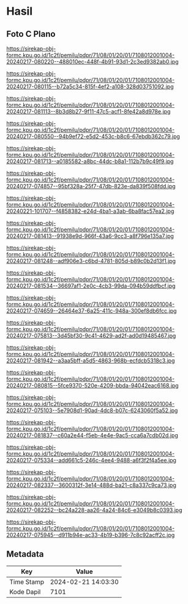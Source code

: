 # Hasil

## Foto C Plano

https://sirekap-obj-formc.kpu.go.id/1c2f/pemilu/pdpr/71/08/01/20/01/7108012001004-20240217-080220--488010ec-448f-4b91-93d1-2c3ed9382ab0.jpg

https://sirekap-obj-formc.kpu.go.id/1c2f/pemilu/pdpr/71/08/01/20/01/7108012001004-20240217-080115--b72a5c34-815f-4ef2-a108-328d03751092.jpg

https://sirekap-obj-formc.kpu.go.id/1c2f/pemilu/pdpr/71/08/01/20/01/7108012001004-20240217-081113--8b3d8b27-9f11-47c5-acf1-8fe42a8d978e.jpg

https://sirekap-obj-formc.kpu.go.id/1c2f/pemilu/pdpr/71/08/01/20/01/7108012001004-20240217-080550--94b9ef72-e5d2-453c-b8c6-67ebdb362c79.jpg

https://sirekap-obj-formc.kpu.go.id/1c2f/pemilu/pdpr/71/08/01/20/01/7108012001004-20240217-081713--a0185582-a8bc-44dc-b8a1-112b7b9c49f9.jpg

https://sirekap-obj-formc.kpu.go.id/1c2f/pemilu/pdpr/71/08/01/20/01/7108012001004-20240217-074857--95bf328a-25f7-47db-823e-da839f508fdd.jpg

https://sirekap-obj-formc.kpu.go.id/1c2f/pemilu/pdpr/71/08/01/20/01/7108012001004-20240221-101707--f4858382-e24d-4ba1-a3ab-6ba8fac57ea2.jpg

https://sirekap-obj-formc.kpu.go.id/1c2f/pemilu/pdpr/71/08/01/20/01/7108012001004-20240217-081413--91938e9d-966f-43a6-9cc3-a8f796e135a7.jpg

https://sirekap-obj-formc.kpu.go.id/1c2f/pemilu/pdpr/71/08/01/20/01/7108012001004-20240217-081248--adf906e3-c6bd-4781-805d-b89c0b2d13f1.jpg

https://sirekap-obj-formc.kpu.go.id/1c2f/pemilu/pdpr/71/08/01/20/01/7108012001004-20240217-081534--36697af1-2e0c-4cb3-99da-094b59ddfbcf.jpg

https://sirekap-obj-formc.kpu.go.id/1c2f/pemilu/pdpr/71/08/01/20/01/7108012001004-20240217-074659--26464e37-6a25-411c-948a-300ef8db6fcc.jpg

https://sirekap-obj-formc.kpu.go.id/1c2f/pemilu/pdpr/71/08/01/20/01/7108012001004-20240217-075813--3d45bf30-9c41-4629-ad2f-ad0d19485467.jpg

https://sirekap-obj-formc.kpu.go.id/1c2f/pemilu/pdpr/71/08/01/20/01/7108012001004-20240217-081942--a3aa5bff-a5d5-4863-968b-ecfdcb5318c3.jpg

https://sirekap-obj-formc.kpu.go.id/1c2f/pemilu/pdpr/71/08/01/20/01/7108012001004-20240217-080815--5fce9370-520e-4209-bbda-94042eac6168.jpg

https://sirekap-obj-formc.kpu.go.id/1c2f/pemilu/pdpr/71/08/01/20/01/7108012001004-20240217-075103--5e7908d1-90ad-4dc8-b07c-6243060f5a52.jpg

https://sirekap-obj-formc.kpu.go.id/1c2f/pemilu/pdpr/71/08/01/20/01/7108012001004-20240217-081837--c60a2e44-f5eb-4e4e-9ac5-cca6a7cdb02d.jpg

https://sirekap-obj-formc.kpu.go.id/1c2f/pemilu/pdpr/71/08/01/20/01/7108012001004-20240217-075334--add661c5-246c-4ee4-9488-a6f3f2f4a5ee.jpg

https://sirekap-obj-formc.kpu.go.id/1c2f/pemilu/pdpr/71/08/01/20/01/7108012001004-20240217-082337--3600312f-3e14-488d-ba21-c8a337c9ca73.jpg

https://sirekap-obj-formc.kpu.go.id/1c2f/pemilu/pdpr/71/08/01/20/01/7108012001004-20240217-082252--bc24a228-aa26-4a24-84c6-e3049b8c0393.jpg

https://sirekap-obj-formc.kpu.go.id/1c2f/pemilu/pdpr/71/08/01/20/01/7108012001004-20240217-075945--d911b94e-ac33-4b19-b396-7c8c92acff2c.jpg


## Metadata

| Key        | Value               |
| ---------- | ------------------- |
| Time Stamp | 2024-02-21 14:03:30 |
| Kode Dapil | 7101                |



